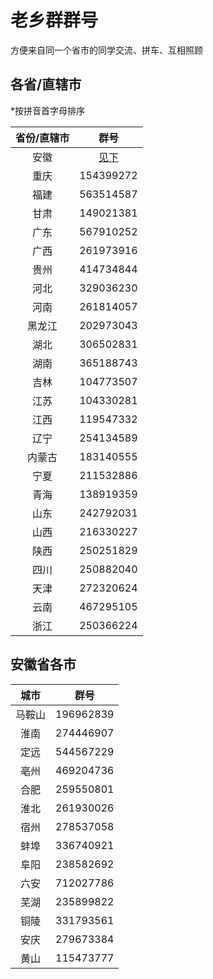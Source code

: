 # 老乡群群号

方便来自同一个省市的同学交流、拼车、互相照顾

## 各省/直辖市

\*按拼音首字母排序

| 省份/直辖市 |        群号         |
| :---------: | :-----------------: |
|    安徽     | [见下](#安徽省各市) |
|    重庆     |      154399272      |
|    福建     |      563514587      |
|    甘肃     |      149021381      |
|    广东     |      567910252      |
|    广西     |      261973916      |
|    贵州     |      414734844      |
|    河北     |      329036230      |
|    河南     |      261814057      |
|   黑龙江    |      202973043      |
|    湖北     |      306502831      |
|    湖南     |      365188743      |
|    吉林     |      104773507      |
|    江苏     |      104330281      |
|    江西     |      119547332      |
|    辽宁     |      254134589      |
|   内蒙古    |      183140555      |
|    宁夏     |      211532886      |
|    青海     |      138919359      |
|    山东     |      242792031      |
|    山西     |      216330227      |
|    陕西     |      250251829      |
|    四川     |      250882040      |
|    天津     |      272320624      |
|    云南     |      467295105      |
|    浙江     |      250366224      |

## 安徽省各市

|  城市  | 群号      |
| :----: | --------- |
| 马鞍山 | 196962839 |
|  淮南  | 274446907 |
|  定远  | 544567229 |
|  亳州  | 469204736 |
|  合肥  | 259550801 |
|  淮北  | 261930026 |
|  宿州  | 278537058 |
|  蚌埠  | 336740921 |
|  阜阳  | 238582692 |
|  六安  | 712027786 |
|  芜湖  | 235899822 |
|  铜陵  | 331793561 |
|  安庆  | 279673384 |
|  黄山  | 115473777 |
